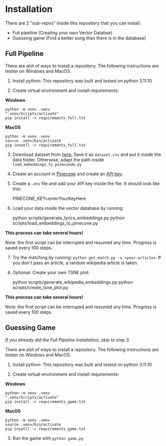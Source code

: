 # Installation 

There are 2 "sub-repos" inside this repository that you can install:

- Full pipeline (Creating your own Vector Databse)
- Guessing game (Find a better song than there is in the database)

## Full Pipeline

There are alot of ways to install a repository. The following instructions are testen on Windows and MacOS.

1) Install python: This repository was built and tested on python 3.11.10

2) Create virtual environment and install requirements:

**Windows**

    
    python -m venv .venv
    ".venv/Scripts/activate"
    pip install -r requirements_full.txt


**MacOS**

    
    python -m venv .venv
    source .venv/bin/activate
    pip insatll -r requirements_full.txt
    

3) Download dataset from [here.](https://data.mendeley.com/datasets/3t9vbwxgr5/3) Save it as `dataset.csv` and put it inside the data folder. Otherwise, adapt the path inside `load_embeddings_to_pineconde.py` 

4) Create an account in [Pinecone](https://www.pinecone.io/) and create an [API key](https://docs.pinecone.io/guides/projects/manage-api-keys).

5) Create a `.env` file and add your API key inside the file. It should look like this:

    PINECONE_KEY=enterYourKeyHere

    
6) Load your data inside the vector database by running:
    
    python scripts/generate_lyrics_embeddings.py
    python scripts/load_embeddings_to_pinecone.py

**This process can take several hours!**

Note: the first script can be interruped and resumed any time. Progress is saved every 100 steps.

7) Try the matching by running: `python get_match.py -a <your-article>`. If you don't pass an article, a random wikipedia article is taken.

8) Optional: Create your own TSNE plot:


    python scripts/generate_wikipedia_embeddings.py
    python scripts/create_tsne_plot.py

**This process can take several hours!**

Note: the first script can be interruped and resumed any time. Progress is saved every 100 steps.

## Guessing Game

*If you already did the Full Pipeline installation, skip to step 3.*

There are alot of ways to install a repository. The following instructions are testen on Windows and MacOS.

1) Install python: This repository was built and tested on python 3.11.10

2) Create virtual environment and install requirements:

**Windows**

    
    python -m venv .venv
    ".venv/Scripts/activate"
    pip install -r requirements_game.txt


**MacOS**

    
    python -m venv .venv
    source .venv/bin/activate
    pip insatll -r requirements_game.txt

3) Run the game with `python game.py`
    
